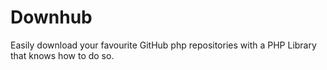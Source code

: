 # Downhub

Easily download your favourite GitHub php repositories with a PHP Library that knows how to do so.